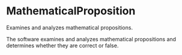# MathematicalProposition
Examines and analyzes mathematical propositions.

The software examines and analyzes mathematical propositions and determines whether they are correct or false.

